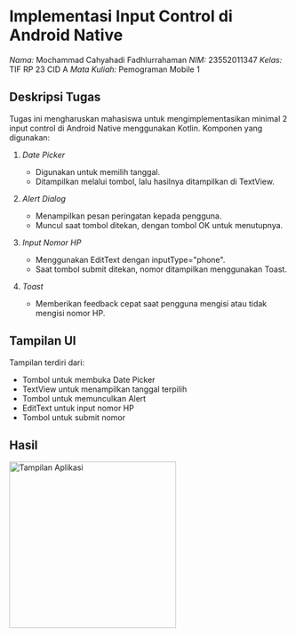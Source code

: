 # Implementasi Input Control di Android Native

*Nama:* Mochammad Cahyahadi Fadhlurrahaman
*NIM:* 23552011347
*Kelas:* TIF RP 23 CID A
*Mata Kuliah:*  Pemograman Mobile 1  

## Deskripsi Tugas

Tugas ini mengharuskan mahasiswa untuk mengimplementasikan minimal 2 input control di Android Native menggunakan Kotlin. Komponen yang digunakan:

1. *Date Picker*  
   - Digunakan untuk memilih tanggal.
   - Ditampilkan melalui tombol, lalu hasilnya ditampilkan di TextView.

2. *Alert Dialog*  
   - Menampilkan pesan peringatan kepada pengguna.
   - Muncul saat tombol ditekan, dengan tombol OK untuk menutupnya.

3. *Input Nomor HP*  
   - Menggunakan EditText dengan inputType="phone".
   - Saat tombol submit ditekan, nomor ditampilkan menggunakan Toast.

4. *Toast*  
   - Memberikan feedback cepat saat pengguna mengisi atau tidak mengisi nomor HP.

## Tampilan UI

Tampilan terdiri dari:
- Tombol untuk membuka Date Picker
- TextView untuk menampilkan tanggal terpilih
- Tombol untuk memunculkan Alert
- EditText untuk input nomor HP
- Tombol untuk submit nomor


## Hasil

<img src="https://drive.google.com/uc?export=view&id=1Le2priTugU5rzHpfTx7rlpTeB6mDQP3c" alt="Tampilan Aplikasi" width="300"/>
